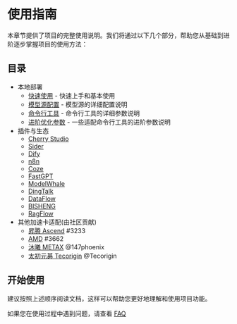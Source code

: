 # 使用指南

本章节提供了项目的完整使用说明。我们将通过以下几个部分，帮助您从基础到进阶逐步掌握项目的使用方法：

## 目录
- 本地部署
    * [快速使用](./quick_usage.md) - 快速上手和基本使用
    * [模型源配置](./model_source.md) - 模型源的详细配置说明  
    * [命令行工具](./cli_tools.md) - 命令行工具的详细参数说明
    * [进阶优化参数](./advanced_cli_parameters.md) - 一些适配命令行工具的进阶参数说明
- 插件与生态
    * [Cherry Studio](plugin/Cherry_Studio.md)
    * [Sider](plugin/Sider.md)
    * [Dify](plugin/Dify.md)
    * [n8n](plugin/n8n.md)
    * [Coze](plugin/Coze.md)
    * [FastGPT](plugin/FastGPT.md)
    * [ModelWhale](plugin/ModelWhale.md)
    * [DingTalk](plugin/DingTalk.md)
    * [DataFlow](plugin/DataFlow.md)
    * [BISHENG](plugin/BISHENG.md)
    * [RagFlow](plugin/RagFlow.md)
- 其他加速卡适配(由社区贡献)
    * [昇腾 Ascend](acceleration_cards/Ascend.md) #3233
    * [AMD](acceleration_cards/AMD.md)  #3662
    * [沐曦 METAX](acceleration_cards/METAX.md) @147phoenix
    * [太初元碁 Tecorigin](acceleration_cards/Tecorigin.md) @Tecorigin

## 开始使用

建议按照上述顺序阅读文档，这样可以帮助您更好地理解和使用项目功能。

如果您在使用过程中遇到问题，请查看 [FAQ](../faq/index.md)